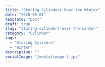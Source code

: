 ```yaml
---
title: "Storing Cylinders Over the Winter"
date: "2020-06-01"
template: "post"
draft: true
slug: "storing-cylinders-over-the-winter"
category: "Cylinder"
tags:
  - "Storing Cyliners"
  - "Winter"
description: ""
socialImage: "/media/image-3.jpg"
---
```




